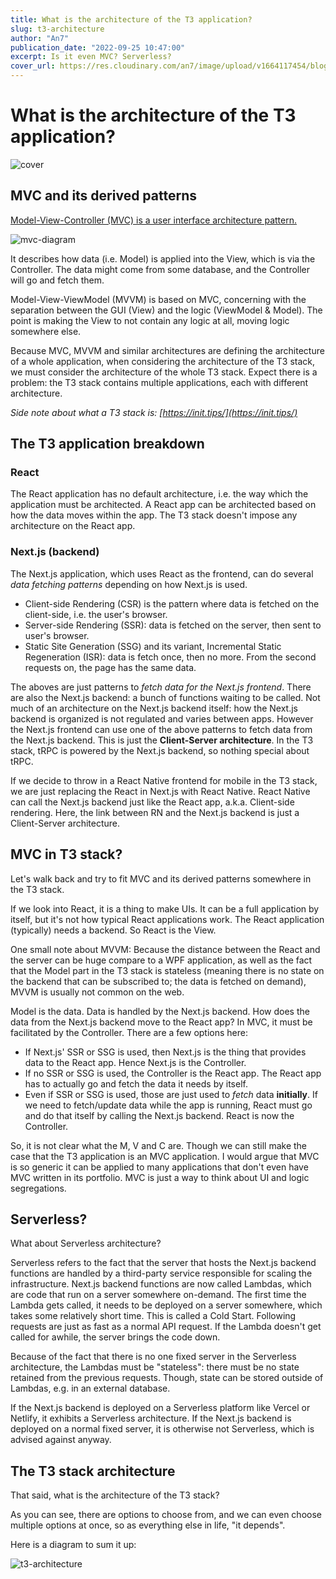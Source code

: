 ```yaml
---
title: What is the architecture of the T3 application?
slug: t3-architecture
author: "An7"
publication_date: "2022-09-25 10:47:00"
excerpt: Is it even MVC? Serverless?
cover_url: https://res.cloudinary.com/an7/image/upload/v1664117454/blog/t3-architecture_l3iakv.png
---
```


# What is the architecture of the T3 application?

![cover](https://res.cloudinary.com/an7/image/upload/v1664117454/blog/t3-architecture_l3iakv.png)

## MVC and its derived patterns

[Model-View-Controller (MVC) is a user interface architecture
pattern.](https://developer.mozilla.org/en-US/docs/Glossary/MVC)

![mvc-diagram](https://res.cloudinary.com/an7/image/upload/v1664117552/blog/mvc-diagram_ygwmqy.png)

It describes how data (i.e. Model) is applied into the View, which is via the
Controller. The data might come from some database, and the Controller will go
and fetch them.

Model-View-ViewModel (MVVM) is based on MVC, concerning with the separation
between the GUI (View) and the logic (ViewModel & Model). The point is making
the View to not contain any logic at all, moving logic somewhere else.

Because MVC, MVVM and similar architectures are defining the architecture of a
whole application, when considering the architecture of the T3 stack, we must
consider the architecture of the whole T3 stack. Expect there is a problem: the
T3 stack contains multiple applications, each with different architecture.

_Side note about what a T3 stack is: [https://init.tips/](https://init.tips/)_

## The T3 application breakdown

### React

The React application has no default architecture, i.e. the way which the
application must be architected. A React app can be architected based on how the
data moves within the app. The T3 stack doesn't impose any architecture on the
React app.

### Next.js (backend)

The Next.js application, which uses React as the frontend, can do several _data
fetching patterns_ depending on how Next.js is used.

- Client-side Rendering (CSR) is the pattern where data is fetched on the
  client-side, i.e. the user's browser.
- Server-side Rendering (SSR): data is fetched on the server, then sent to
  user's browser.
- Static Site Generation (SSG) and its variant, Incremental Static Regeneration
  (ISR): data is fetch once, then no more. From the second requests on, the page
  has the same data.

The aboves are just patterns to _fetch data for the Next.js frontend_. There are
also the Next.js backend: a bunch of functions waiting to be called. Not much of
an architecture on the Next.js backend itself: how the Next.js backend is
organized is not regulated and varies between apps. However the Next.js frontend
can use one of the above patterns to fetch data from the Next.js backend. This
is just the **Client-Server architecture**. In the T3 stack, tRPC is powered by
the Next.js backend, so nothing special about tRPC.

If we decide to throw in a React Native frontend for mobile in the T3 stack, we
are just replacing the React in Next.js with React Native. React Native can call
the Next.js backend just like the React app, a.k.a. Client-side rendering. Here,
the link between RN and the Next.js backend is just a Client-Server
architecture.

## MVC in T3 stack?

Let's walk back and try to fit MVC and its derived patterns somewhere in the T3
stack.

If we look into React, it is a thing to make UIs. It can be a full application
by itself, but it's not how typical React applications work. The React
application (typically) needs a backend. So React is the View.

One small note about MVVM: Because the distance between the React and the server
can be huge compare to a WPF application, as well as the fact that the Model
part in the T3 stack is stateless (meaning there is no state on the backend that
can be subscribed to; the data is fetched on demand), MVVM is usually not common
on the web.

Model is the data. Data is handled by the Next.js backend. How does the data
from the Next.js backend move to the React app? In MVC, it must be facilitated
by the Controller. There are a few options here:

- If Next.js' SSR or SSG is used, then Next.js is the thing that provides data
  to the React app. Hence Next.js is the Controller.
- If no SSR or SSG is used, the Controller is the React app. The React app has
  to actually go and fetch the data it needs by itself.
- Even if SSR or SSG is used, those are just used to _fetch_ data **initially**.
  If we need to fetch/update data while the app is running, React must go and do
  that itself by calling the Next.js backend. React is now the Controller.

So, it is not clear what the M, V and C are. Though we can still make the case
that the T3 application is an MVC application. I would argue that MVC is so
generic it can be applied to many applications that don't even have MVC written
in its portfolio. MVC is just a way to think about UI and logic segregations.

## Serverless?

What about Serverless architecture?

Serverless refers to the fact that the server that hosts the Next.js backend
functions are handled by a third-party service responsible for scaling the
infrastructure. Next.js backend functions are now called Lambdas, which are code
that run on a server somewhere on-demand. The first time the Lambda gets called,
it needs to be deployed on a server somewhere, which takes some relatively short
time. This is called a Cold Start. Following requests are just as fast as a
normal API request. If the Lambda doesn't get called for awhile, the server
brings the code down.

Because of the fact that there is no one fixed server in the Serverless
architecture, the Lambdas must be "stateless": there must be no state retained
from the previous requests. Though, state can be stored outside of Lambdas, e.g.
in an external database.

If the Next.js backend is deployed on a Serverless platform like Vercel or
Netlify, it exhibits a Serverless architecture. If the Next.js backend is
deployed on a normal fixed server, it is otherwise not Serverless, which is
advised against anyway.

## The T3 stack architecture

That said, what is the architecture of the T3 stack?

As you can see, there are options to choose from, and we can even choose
multiple options at once, so as everything else in life, "it depends".

Here is a diagram to sum it up:

![t3-architecture](https://res.cloudinary.com/an7/image/upload/v1664117454/blog/t3-architecture_l3iakv.png)
